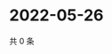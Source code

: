 # 2022-05-26

共 0 条

<!-- BEGIN WEIBO -->
<!-- 最后更新时间 Thu May 26 2022 06:14:09 GMT+0800 (China Standard Time) -->

<!-- END WEIBO -->
